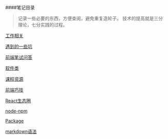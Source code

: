 ####笔记目录
> 记录一些必要的东西，方便查阅，避免重复造轮子。
> 技术的提高就是三分理论，七分实践的过程。

[工作相关](https://github.com/minooo/Notes/tree/master/work)

[遇到的一些坑](https://github.com/minooo/Notes/tree/master/trap)

[前端笔试问答](https://github.com/minooo/Notes/tree/master/Q&A)

[软件类](https://github.com/minooo/Notes/tree/master/software)

[课程资源](https://github.com/minooo/Notes/tree/master/courseResources)

[前端巧技](https://github.com/minooo/Notes/tree/master/skill)

[React生态圈](https://github.com/minooo/Notes/tree/master/ReactEcosphere)

[node-npm](https://github.com/minooo/Notes/tree/master/nodeNpm)

[Package](https://github.com/minooo/Notes/tree/master/Package)

[markdown语法](https://segmentfault.com/markdown)
